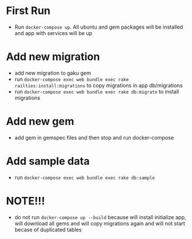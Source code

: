# First Run
  - Run `docker-compose up`. All ubuntu and gem packages will be installed and app with services will be up

# Add new migration
  - add new migration to gaku gem
  - run `docker-compose exec web bundle exec rake railties:install:migrations` to copy migrations in app db/migrations
  - run `docker-compose exec web bundle exec rake db:migrate` to install migrations

# Add new gem
  - add gem in gemspec files and then stop and run docker-compose

# Add sample data
 - run `docker-compose exec web bundle exec rake db:sample`

# NOTE!!!
  - do not run `docker-compose up --build` because will install initialize app, will download all gems  and will copy migrations again and will not start becase of duplicated tables
